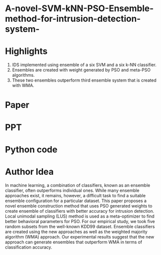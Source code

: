 # A-novel-SVM-kNN-PSO-Ensemble-method-for-intrusion-detection-system-
# Highlights
1. IDS implemented using ensemble of a six SVM and a six k-NN classifier.
2. Ensembles are created with weight generated by PSO and meta-PSO algorithms.
3. These two ensembles outperform third ensemble system that is created with WMA.

# Paper
# PPT
# Python code

# Author Idea
In machine learning, a combination of classifiers, known as an ensemble classifier, often outperforms individual ones. While many ensemble approaches exist, it remains, however, a difficult task to find a suitable ensemble configuration for a particular dataset. This paper proposes a novel ensemble construction method that uses PSO generated weights to create ensemble of classifiers with better accuracy for intrusion detection. Local unimodal sampling (LUS) method is used as a meta-optimizer to find better behavioral parameters for PSO. For our empirical study, we took five random subsets from the well-known KDD99 dataset. Ensemble classifiers are created using the new approaches as well as the weighted majority algorithm (WMA) approach. Our experimental results suggest that the new approach can generate ensembles that outperform WMA in terms of classification accuracy.
